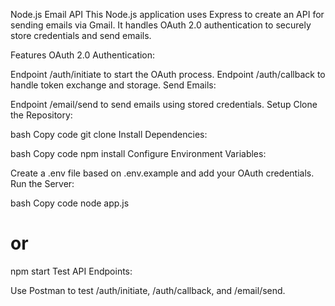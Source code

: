 Node.js Email API
This Node.js application uses Express to create an API for sending emails via Gmail. It handles OAuth 2.0 authentication to securely store credentials and send emails.

Features
OAuth 2.0 Authentication:

Endpoint /auth/initiate to start the OAuth process.
Endpoint /auth/callback to handle token exchange and storage.
Send Emails:

Endpoint /email/send to send emails using stored credentials.
Setup
Clone the Repository:

bash
Copy code
git clone <repository-url>
Install Dependencies:

bash
Copy code
npm install
Configure Environment Variables:

Create a .env file based on .env.example and add your OAuth credentials.
Run the Server:

bash
Copy code
node app.js
# or
npm start
Test API Endpoints:

Use Postman to test /auth/initiate, /auth/callback, and /email/send.
